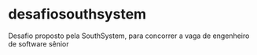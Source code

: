 # desafiosouthsystem
Desafio proposto pela SouthSystem, para concorrer a vaga de engenheiro de software sênior
